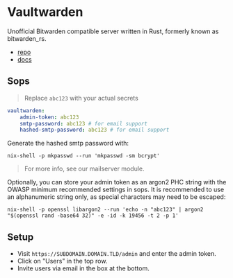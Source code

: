 # Vaultwarden

Unofficial Bitwarden compatible server written in Rust, formerly known as bitwarden_rs.

- [repo](https://github.com/dani-garcia/vaultwarden)
- [docs](https://github.com/dani-garcia/vaultwarden/wiki)

## Sops

> Replace `abc123` with your actual secrets

```yaml
vaultwarden:
    admin-token: abc123
    smtp-password: abc123 # for email support
    hashed-smtp-password: abc123 # for email support
```

Generate the hashed smtp password with:

```shell
nix-shell -p mkpasswd --run 'mkpasswd -sm bcrypt'
```

> For more info, see our mailserver module.

Optionally, you can store your admin token as an argon2 PHC string with the OWASP minimum recommended settings in sops. It is recommended to use an alphanumeric string only, as special characters may need to be escaped:

```shell
nix-shell -p openssl libargon2 --run 'echo -n "abc123" | argon2 "$(openssl rand -base64 32)" -e -id -k 19456 -t 2 -p 1'
```

## Setup

- Visit `https://SUBDOMAIN.DOMAIN.TLD/admin` and enter the admin token.
- Click on "Users" in the top row.
- Invite users via email in the box at the bottom.


